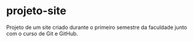 # projeto-site
 Projeto de um site criado durante o primeiro semestre da faculdade junto com o curso de Git e GitHub.
